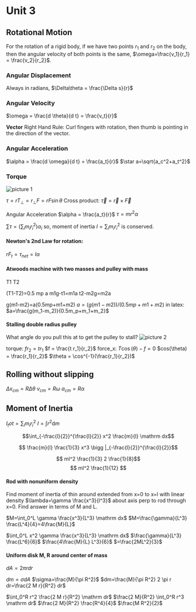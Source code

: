 # Unit 3

## Rotational Motion
For the rotation of a rigid body, if we have two points  $r_1$ and $r_2$ on the body, then the angular velocity of both points is the same, $\omega=\frac{v_1}{r_1} = \frac{v_2}{r_2}$.

### Angular Displacement
Always in radians, $\Delta\theta = \frac{\Delta s}{r}$

### Angular Velocity
$\omega = \frac{d \theta}{d t} = \frac{v_t}{r}$

**Vector** Right Hand Rule: Curl fingers with rotation, then thumb is pointing in the direction of the vector.

### Angular Acceleration
$\alpha = \frac{d \omega}{d t} = \frac{a_t}{r}$
$\star a=\sqrt{a_c^2+a_t^2}$

### Torque

![picture 1](https://i.imgur.com/0sUdWr7.png)  

$\tau =r T_\perp=r_\perp F=rF\sin\theta$
Cross product:
$\vec \tau =\vec r \times \vec F$

Angular Acceleration $\alpha = \frac{a_t}{r}$
$\tau=m r^2 \alpha$

$\sum \tau=(\sum_i m_i r_i^2) \alpha_i$
so, moment of inertia $I=\sum_i m_i r_i^2$ is conserved.

#### Newton's 2nd Law for rotation: 
$rF_t=\tau_{net}=I\alpha$


#### Atwoods machine with two masses and pulley with mass 
T1 T2

(T1-T2)=0.5 mp  a
m1g-t1=m1a
t2-m2g=m2a

g(m1-m2)=a(0.5mp+m1+m2)
$a=(g(m1-m2))/(0.5mp+m1+m2)$
in latex:
$a=\frac{g(m_1-m_2)}{0.5m_p+m_1+m_2}$

#### Stalling double radius pulley
What angle do you pull this at to get the pulley to stall?
![picture 2](https://i.imgur.com/vTZHiRY.png)  


torque: $f r_2 = t r_1$
$f = \frac{t r_1}{r_2}$
force_x: $T \cos(\theta) - f = 0$
$cos(\theta) = \frac{r_1}{r_2}$
$\theta = \cos^{-1}(\frac{r_1}{r_2})$

## Rolling without slipping
$\Delta x_{cm}= R \Delta \theta$
$v_{cm}= R \omega$
$a_{cm}= R \alpha$

## Moment of Inertia

$I_tot=\sum_i m_i r_i^2$
$I=\int r^2 \mathrm dm$

$$\int_{-\frac{l}{2}}^{\frac{l}{2}} x^2 \frac{m}{l} \mathrm dx$$

$$ \frac{m}{l} \frac{1}{3} x^3 \bigg |_{-\frac{l}{2}}^{\frac{l}{2}}$$

$$ ml^2 \frac{1}{3} 2 \frac{1}{8}$$
$$ ml^2 \frac{1}{12} $$

#### Rod with nonuniform density

Find moment of inertia of thin around extended from x=0 to x=l with linear density $\lambda=\gamma \frac{x^3}{l^3}$ about axis perp to rod through x=0. Find answer in terms of M and L.

$M=\int_0^L \gamma \frac{x^3}{L^3} \mathrm dx$
$M=\frac{\gamma}{L^3} \frac{L^4}{4}=4\frac{M}{L}$

$\int_0^L x^2 \gamma \frac{x^3}{L^3} \mathrm dx$
$\frac{\gamma}{L^3} \frac{L^6}{6}$
$\frac{4\frac{M}{L} L^3}{6}$
$=\frac{2ML^2}{3}$

#### Uniform disk M, R around center of mass
$dA=2\pi r dr$

$dm=\sigma dA$
$\sigma=\frac{M}{\pi R^2}$
$dm=\frac{M}{\pi R^2} 2 \pi r dr=\frac{2 M r}{R^2} dr$

$\int_0^R r^2 \frac{2 M r}{R^2} \mathrm dr$
$\frac{2 M}{R^2} \int_0^R r^3 \mathrm dr$
$\frac{2 M}{R^2} \frac{R^4}{4}$
$\frac{M R^2}{2}$

